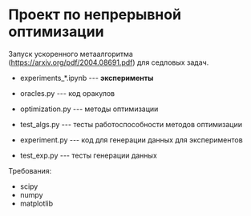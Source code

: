 # Проект по непрерывной оптимизации

Запуск ускоренного метаалгоритма (https://arxiv.org/pdf/2004.08691.pdf) для седловых задач.


* experiments_*.ipynb --- **эксперименты**

* oracles.py --- код оракулов
* optimization.py --- методы оптимизации
* test_algs.py --- тесты работоспособности методов оптимизации
* experiment.py --- код для генерации данных для экспериментов
* test_exp.py --- тесты генерации данных


Требования:
* scipy
* numpy
* matplotlib
